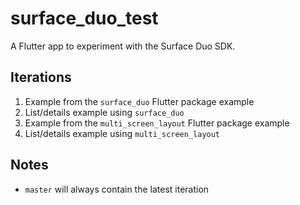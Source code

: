 # surface_duo_test

A Flutter app to experiment with the Surface Duo SDK.

## Iterations

1) Example from the `surface_duo` Flutter package example
2) List/details example using `surface_duo`
3) Example from the `multi_screen_layout` Flutter package example
4) List/details example using `multi_screen_layout`

## Notes
- `master` will always contain the latest iteration